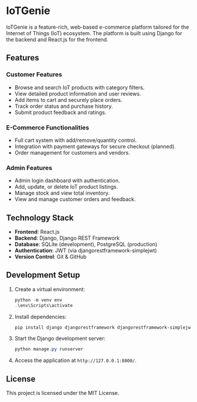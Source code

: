# IoTGenie

IoTGenie is a feature-rich, web-based e-commerce platform tailored for the Internet of Things (IoT) ecosystem. The platform is built using Django for the backend and React.js for the frontend.

## Features

### Customer Features
- Browse and search IoT products with category filters.
- View detailed product information and user reviews.
- Add items to cart and securely place orders.
- Track order status and purchase history.
- Submit product feedback and ratings.

### E-Commerce Functionalities
- Full cart system with add/remove/quantity control.
- Integration with payment gateways for secure checkout (planned).
- Order management for customers and vendors.

### Admin Features
- Admin login dashboard with authentication.
- Add, update, or delete IoT product listings.
- Manage stock and view total inventory.
- View and manage customer orders and feedback.

## Technology Stack

- **Frontend**: React.js
- **Backend**: Django, Django REST Framework
- **Database**: SQLite (development), PostgreSQL (production)
- **Authentication**: JWT (via djangorestframework-simplejwt)
- **Version Control**: Git & GitHub

## Development Setup

1. Create a virtual environment:
   ```powershell
   python -m venv env
   .\env\Scripts\activate
   ```

2. Install dependencies:
   ```powershell
   pip install django djangorestframework djangorestframework-simplejwt
   ```

3. Start the Django development server:
   ```powershell
   python manage.py runserver
   ```

4. Access the application at `http://127.0.0.1:8000/`.

## License

This project is licensed under the MIT License.
